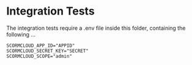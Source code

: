 # Integration Tests

The integration tests require a .env file inside this folder, containing the following ...

```
SCORMCLOUD_APP_ID="APPID"
SCORMCLOUD_SECRET_KEY="SECRET"
SCORMCLOUD_SCOPE="admin"
```
